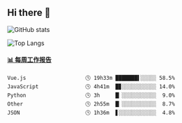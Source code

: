## Hi there 👋

![GitHub stats](https://github-readme-stats.orilight.top/api?username=orilights)

![Top Langs](https://github-readme-stats.orilight.top/api/top-langs/?username=orilights&layout=compact)

<!-- waka-box start -->
#### <a href="https://gist.github.com/92c8d5b388768c10efcba86e82b7c4fb" target="_blank">📊 每周工作报告</a>
```text
Vue.js                   🕓 19h33m ███████▌░░░░░ 58.5%
JavaScript               🕓 4h41m  █▊░░░░░░░░░░░ 14.0%
Python                   🕓 3h     █▏░░░░░░░░░░░  9.0%
Other                    🕓 2h55m  █▏░░░░░░░░░░░  8.7%
JSON                     🕓 1h36m  ▋░░░░░░░░░░░░  4.8%
```
<!-- Powered by https://github.com/journey-ad/waka-box-go . -->
<!-- waka-box end -->
